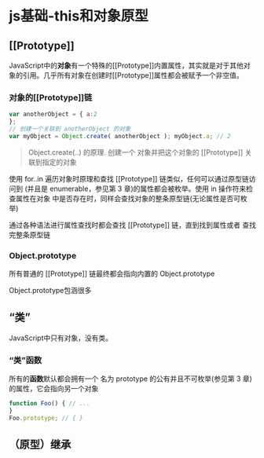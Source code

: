 # js基础-this和对象原型

## [[Prototype]]

JavaScript中的**对象**有一个特殊的[[Prototype]]内置属性，其实就是对于其他对象的引用。几乎所有对象在创建时[[Prototype]]属性都会被赋予一个非空值。

### 对象的[[Prototype]]链

```js
var anotherObject = { a:2
};
// 创建一个关联到 anotherObject 的对象
var myObject = Object.create( anotherObject ); myObject.a; // 2
```

>Object.create(..) 的原理.
创建一个 对象并把这个对象的 [[Prototype]] 关联到指定的对象

使用 for..in 遍历对象时原理和查找 [[Prototype]] 链类似，任何可以通过原型链访问到 (并且是 enumerable，参见第 3 章)的属性都会被枚举。使用 in 操作符来检查属性在对象
中是否存在时，同样会查找对象的整条原型链(无论属性是否可枚举)

通过各种语法进行属性查找时都会查找 [[Prototype]] 链，直到找到属性或者
查找完整条原型链

### Object.prototype

所有普通的 [[Prototype]] 链最终都会指向内置的 Object.prototype

Object.prototype包涵很多

## “类”

JavaScript中只有对象，没有类。

### “类”函数

所有的**函数**默认都会拥有一个 名为 prototype 的公有并且不可枚举(参见第 3 章)的属性，它会指向另一个对象

```js
function Foo() { // ...
}
Foo.prototype; // { }
```

## （原型）继承
